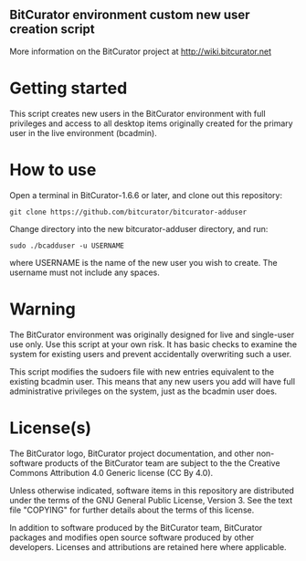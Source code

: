 BitCurator environment custom new user creation script
------------------------------------------------------
More information on the BitCurator project at <http://wiki.bitcurator.net>

# Getting started

This script creates new users in the BitCurator environment with full privileges and access to all desktop items originally created for the primary user in the live environment (bcadmin).

# How to use

Open a terminal in BitCurator-1.6.6 or later, and clone out this repository:

```shell
git clone https://github.com/bitcurator/bitcurator-adduser
```

Change directory into the new bitcurator-adduser directory, and run:

```shell
sudo ./bcadduser -u USERNAME
```

where USERNAME is the name of the new user you wish to create. The username must not include any spaces.

# Warning

The BitCurator environment was originally designed for live and single-user use only. Use this script at your own risk. It has basic checks to examine the system for existing users and prevent accidentally overwriting such a user. 

This script modifies the sudoers file with new entries equivalent to the existing bcadmin user. This means that any new users you add will have full administrative privileges on the system, just as the bcadmin user does.

# License(s)

The BitCurator logo, BitCurator project documentation, and other non-software products of the BitCurator team are subject to the the Creative Commons Attribution 4.0 Generic license (CC By 4.0).

Unless otherwise indicated, software items in this repository are distributed under the terms of the GNU General Public License, Version 3. See the text file "COPYING" for further details about the terms of this license.

In addition to software produced by the BitCurator team, BitCurator packages and modifies open source software produced by other developers. Licenses and attributions are retained here where applicable.
